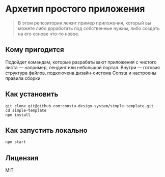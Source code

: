 # Архетип простого приложения

> В этом репозитории лежит пример приложения, который вы можете либо доработать под собственные нужны, либо создать на его основе что-то новое.

## Кому пригодится

Подойдет командам, которые разрабатывают приложения с чистого листа — например, лендинг или небольшой портал. Внутри — готовая структура файлов, подключена дизайн-система Consta и настроены правила сборки.

## Как установить

```
git clone git@github.com:consta-design-system/simple-template.git
cd simple-template
npm install
```

## Как запустить локально

```sh
npm start
```

## Лицензия

MIT
